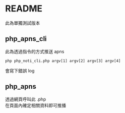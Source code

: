 # README

此為單獨測試版本

## php_apns_cli
此為透過指令的方式推送 apns

```
php php_noti_cli.php argv[1] argv[2] argv[3] argv[4]
```

會寫下錯誤 log

## php_apns

透過網頁呼叫此 .php  
在頁面內確定相關資料即可推播
